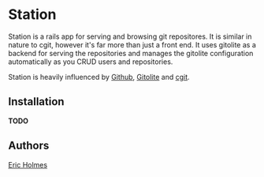 Station
=======
Station is a rails app for serving and browsing git repositores. It is similar in nature to cgit, however it's far more than just a front end. It uses gitolite as a backend for serving the repositories and manages the gitolite configuration automatically as you CRUD users and repositories.

Station is heavily influenced by [Github](http://github.com), [Gitolite](https://github.com/sitaramc/gitolite) and [cgit](http://hjemli.net/git/cgit/).

Installation
------------
**TODO**

Authors
-------
[Eric Holmes](mailto:eric@ejholmes.net)
